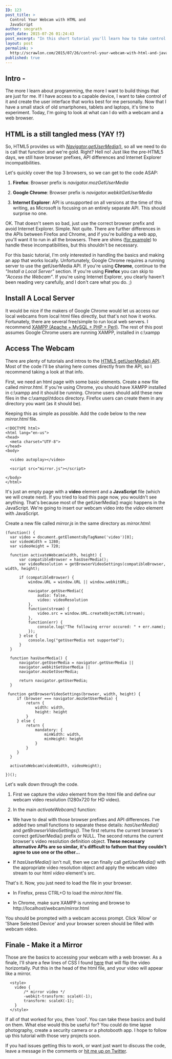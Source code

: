 ```yaml
---
ID: 123
post_title: >
  Control Your Webcam with HTML and
  JavaScript
author: smcgrath
post_date: 2015-07-26 01:24:43
post_excerpt: "In this short tutorial you'll learn how to take control of your computer's web cam, using HTML and JavaScript."
layout: post
permalink: >
  http://scrawlon.com/2015/07/26/control-your-webcam-with-html-and-javascript/
published: true
---
```

## Intro -

The more I learn about programming, the more I want to build things that are just for me. If I have access to a capable device, I want to take control of it and create the user interface that works best for me personally. Now that I have a small stack of old smartphones, tablets and laptops, it's time to experiment. Today, I'm going to look at what can I do with a webcam and a web browser.

## HTML is a still tangled mess (YAY !?)

So, HTML5 provides us with *[Navigator.getUserMedia()][1]*, so all we need to do is call that function and we're gold. Right? Hell no! Just like the pre-HTML5 days, we still have browser prefixes, API differences and Internet Explorer incompatibilities.

Let's quickly cover the top 3 browsers, so we can get to the code ASAP:

1.  **Firefox**: Browser prefix is *navigator.mozGetUserMedia*

2.  **Google Chrome**: Browser prefix is *navigator.webkitGetUserMedia*

3.  **Internet Explorer**: API is unsupported on all versions at the time of this writing, as Microsoft is focusing on an entirely separate API. This should surprise no one.

OK. That doesn't seem so bad, just use the correct browser prefix and avoid Internet Explorer. Simple. Not quite. There are further differences in the APIs between Firefox and Chrome, and if you're building a web app, you'll want it to run in all the browsers. There are shims ([for example][2]) to handle these incompatibilities, but this shouldn't be necessary.

For this basic tutorial, I'm only interested in handling the basics and making an app that works locally. Unfortunately, Google Chrome requires a running server to use the getUserMedia API. If you're using **Chrome**, continue to the *"Install a Local Server"* section. If you're using **Firefox** you can skip to *"Access the Webcam"*. If you're using Internet Explorer, you clearly haven't been reading very carefully, and I don't care what you do. ;)

## Install A Local Server

It would be nice if the makers of Google Chrome would let us access our local webcams from local html files directly, but that's not how it works. Fortunately, there are several free/simple to run local web servers. I recommend [XAMPP (Apache + MySQL + PHP + Perl)][3]. The rest of this post assumes Google Chrome users are running XAMPP, installed in c:\xampp

## Access The Webcam

There are plenty of tutorials and intros to the [HTML5 getUserMedia() API][4]. Most of the code I'll be sharing here comes directly from the API, so I recommend taking a look at that info.

First, we need an html page with some basic elements. Create a new file called *mirror.html*. If you're using Chrome, you should have XAMPP installed in c:\xampp and it should be running. Chrome users should add these new files in the c:\xampp\htdocs directory. Firefox users can create them in any directory you want (as it should be).

Keeping this as simple as possible. Add the code below to the new *mirror.html* file.

    <!DOCTYPE html>
    <html lang="en-us">
    <head>
      <meta charset="UTF-8">
    </head>
    <body>
    
      <video autoplay></video>
    
      <script src="mirror.js"></script>
    
    </body>
    </html>
    

It's just an empty page with a **video** element and a **JavaScript** file (which we will create next). If you tried to load this page now, you wouldn't see anything. That's because most of the getUserMedia() magic happens in the JavaScript. We're going to insert our webcam video into the *video* element with JavaScript.

Create a new file called *mirror.js* in the same directory as *mirror.html*:

    (function() {
      var video = document.getElementsByTagName('video')[0];
      var videoWidth = 1280;
      var videoHeight = 720;
    
      function activateWebcam(width, height) {
          var compatibleBrowser = hasUserMedia();
          var videoResolution = getBrowserVideoSettings(compatibleBrowser, width, height);
    
          if (compatibleBrowser) {
              window.URL = window.URL || window.webkitURL;
    
              navigator.getUserMedia({
                  audio: false,
                  video: videoResolution
              },
              function(stream) {
                  video.src = window.URL.createObjectURL(stream);
              },
              function(err) {
                  console.log("The following error occured: " + err.name);
              });
          } else {
              console.log("getUserMedia not supported");
          }
      }
    
      function hasUserMedia() {
          navigator.getUserMedia = navigator.getUserMedia ||
          navigator.webkitGetUserMedia ||
          navigator.mozGetUserMedia;
    
          return navigator.getUserMedia;
      }
    
     function getBrowserVideoSettings(browser, width, height) {
         if (browser === navigator.mozGetUserMedia) {
             return {
                 width: width,
                 height: height
             }
         } else {
             return {
                 mandatory: {
                     minWidth: width,
                     minHeight: height
                 }
             }
         }
      }
    
      activateWebcam(videoWidth, videoHeight);
    
    })();
    

Let's walk down through the code.

1.  First we capture the *video* element from the html file and define our webcam video resolution (1280x720 for HD video).

2.  In the main *activateWebcam()* function:

*   We have to deal with those browser prefixes and API differences. I've added two small functions to separate these details: *hasUserMedia()* and *getBrowserVideoSettings()*. The first returns the current browser's correct getUserMedia() prefix or NULL. The second returns the current browser's video resolution definition object. **These necessary alternative APIs are so similar, it's difficult to fathom that they couldn't agree to use one or the other...**

*   If *hasUserMedia()* isn't null, then we can finally call *getUserMedia()* with the appropriate video resolution object and apply the webcam video stream to our html *video* element's src.

That's it. Now, you just need to load the file in your browser.

*   In Firefox, press CTRL+O to load the *mirror.html* file.

*   In Chrome, make sure XAMPP is running and browse to http://localhost/webcam/mirror.html

You should be prompted with a webcam access prompt. Click 'Allow' or 'Share Selected Device' and your browser screen should be filled with webcam video.

## Finale - Make it a Mirror

Those are the basics to accessing your webcam with a web browser. As a finale, I'll share a few lines of CSS I found [here][5] that will flip the video horizontally. Put this in the head of the html file, and your video will appear like a mirror.

      <style>
        video {
            /* mirror video */
            -webkit-transform: scaleX(-1);
            transform: scaleX(-1);
        }
      </style>
    

If all of that worked for you, then 'cool'. You can take these basics and build on them. What else would this be useful for? You could do time lapse photography, create a security camera or a photobooth app. I hope to follow up this tutorial with those very projects soon.

If you had issues getting this to work, or want just want to discuss the code, leave a message in the comments or [hit me up on Twitter][6].

 [1]: https://developer.mozilla.org/en-US/docs/Web/API/Navigator/getUserMedia
 [2]: https://github.com/addyosmani/getUserMedia.js/
 [3]: https://www.apachefriends.org/index.html
 [4]: http://www.html5rocks.com/en/tutorials/getusermedia/intro/
 [5]: http://christianheilmann.com/2013/07/19/flipping-the-image-when-accessing-the-laptop-camera-with-getusermedia/
 [6]: https://twitter.com/scrawlon